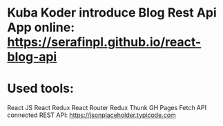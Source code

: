# Kuba Koder  introduce Blog Rest Api App online: https://serafinpl.github.io/react-blog-api

# Used tools:

React JS
React Redux
React Router
Redux Thunk
GH Pages
Fetch API
connected REST API:
https://jsonplaceholder.typicode.com
